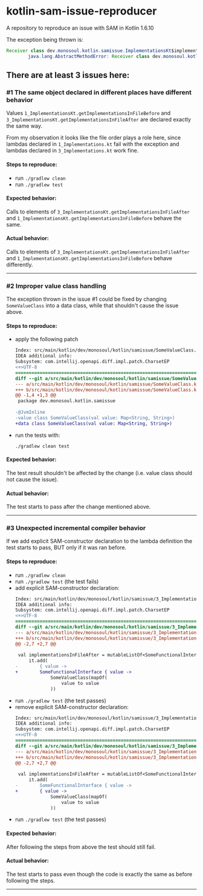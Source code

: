 # kotlin-sam-issue-reproducer
A repository to reproduce an issue with SAM in Kotlin 1.6.10

The exception being thrown is:
```java
Receiver class dev.monosoul.kotlin.samissue.ImplementationsKt$implementationsDefinedInADifferentFile$1 does not define or inherit an implementation of the resolved method 'abstract java.util.Map returnOtherString-H7iO9-4(java.lang.String)' of interface dev.monosoul.kotlin.samissue.SomeFunctionalInterface.
        java.lang.AbstractMethodError: Receiver class dev.monosoul.kotlin.samissue.ImplementationsKt$implementationsDefinedInADifferentFile$1 does not define or inherit an implementation of the resolved method 'abstract java.util.Map returnOtherString-H7iO9-4(java.lang.String)' of interface dev.monosoul.kotlin.samissue.SomeFunctionalInterface.
```

## There are at least 3 issues here:

### #1 The same object declared in different places have different behavior

Values `1_ImplementationsKt.getImplementationsInFileBefore` and  
`3_ImplementationsKt.getImplementationsInFileAfter` are declared exactly the same way.

From my observation it looks like the file order plays a role here, since lambdas declared in `1_Implementations.kt`
fail with the exception and lambdas declared in `3_Implementations.kt` work fine.

#### Steps to reproduce:
 - run `./gradlew clean`
 - run `./gradlew test`

#### Expected behavior:
Calls to elements of `3_ImplementationsKt.getImplementationsInFileAfter` and 
`1_ImplementationsKt.getImplementationsInFileBefore` behave the same.

#### Actual behavior:
Calls to elements of `3_ImplementationsKt.getImplementationsInFileAfter` and
`1_ImplementationsKt.getImplementationsInFileBefore` behave differently.

---

### #2 Improper value class handling

The exception thrown in the issue #1 could be fixed by changing `SomeValueClass` into a data class, while that shouldn't
cause the issue above.

#### Steps to reproduce:
 - apply the following patch
   ```diff
   Index: src/main/kotlin/dev/monosoul/kotlin/samissue/SomeValueClass.kt
   IDEA additional info:
   Subsystem: com.intellij.openapi.diff.impl.patch.CharsetEP
   <+>UTF-8
   ===================================================================
   diff --git a/src/main/kotlin/dev/monosoul/kotlin/samissue/SomeValueClass.kt b/src/main/kotlin/dev/monosoul/kotlin/samissue/SomeValueClass.kt
   --- a/src/main/kotlin/dev/monosoul/kotlin/samissue/SomeValueClass.kt	(revision 76f38dfd574959ee92e937ec4b81deaf61b240eb)
   +++ b/src/main/kotlin/dev/monosoul/kotlin/samissue/SomeValueClass.kt	(date 1643904653388)
   @@ -1,4 +1,3 @@
    package dev.monosoul.kotlin.samissue
    
   -@JvmInline
   -value class SomeValueClass(val value: Map<String, String>)
   +data class SomeValueClass(val value: Map<String, String>)
   
   ```

- run the tests with:

   `./gradlew clean test`

#### Expected behavior:
The test result shouldn't be affected by the change (i.e. value class should not cause the issue).

#### Actual behavior:
The test starts to pass after the change mentioned above.

---

### #3 Unexpected incremental compiler behavior

If we add explicit SAM-constructor declaration to the lambda definition the test starts to pass, BUT only if it was ran 
before.

#### Steps to reproduce:

- run `./gradlew clean`
- run `./gradlew test` (the test fails)
- add explicit SAM-constructor declaration:
   ```diff
   Index: src/main/kotlin/dev/monosoul/kotlin/samissue/3_Implementations.kt
   IDEA additional info:
   Subsystem: com.intellij.openapi.diff.impl.patch.CharsetEP
   <+>UTF-8
   ===================================================================
   diff --git a/src/main/kotlin/dev/monosoul/kotlin/samissue/3_Implementations.kt b/src/main/kotlin/dev/monosoul/kotlin/samissue/3_Implementations.kt
   --- a/src/main/kotlin/dev/monosoul/kotlin/samissue/3_Implementations.kt	(revision 76f38dfd574959ee92e937ec4b81deaf61b240eb)
   +++ b/src/main/kotlin/dev/monosoul/kotlin/samissue/3_Implementations.kt	(date 1643904709898)
   @@ -2,7 +2,7 @@
    
    val implementationsInFileAfter = mutableListOf<SomeFunctionalInterface>().also {
        it.add(
   -        { value ->
   +        SomeFunctionalInterface { value ->
                SomeValueClass(mapOf(
                    value to value
                ))
   
   ```
- run `./gradlew test` (the test passes)
- remove explicit SAM-constructor declaration:
   ```diff
   Index: src/main/kotlin/dev/monosoul/kotlin/samissue/3_Implementations.kt
   IDEA additional info:
   Subsystem: com.intellij.openapi.diff.impl.patch.CharsetEP
   <+>UTF-8
   ===================================================================
   diff --git a/src/main/kotlin/dev/monosoul/kotlin/samissue/3_Implementations.kt b/src/main/kotlin/dev/monosoul/kotlin/samissue/3_Implementations.kt
   --- a/src/main/kotlin/dev/monosoul/kotlin/samissue/3_Implementations.kt	(revision e04dd09487da52adab212fc3ca899345e5f9eab4)
   +++ b/src/main/kotlin/dev/monosoul/kotlin/samissue/3_Implementations.kt	(date 1643904743798)
   @@ -2,7 +2,7 @@
    
    val implementationsInFileAfter = mutableListOf<SomeFunctionalInterface>().also {
        it.add(
   -        SomeFunctionalInterface { value ->
   +        { value ->
                SomeValueClass(mapOf(
                    value to value
                ))
   
   ```
- run `./gradlew test` (the test passes)

#### Expected behavior:
After following the steps from above the test should still fail.

#### Actual behavior:
The test starts to pass even though the code is exactly the same as before following the steps.

---
